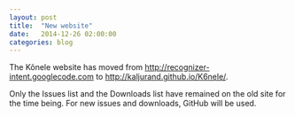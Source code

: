 ```yaml
---
layout: post
title:  "New website"
date:   2014-12-26 02:00:00
categories: blog
---
```


The Kõnele website has moved from
<http://recognizer-intent.googlecode.com>
to
<http://kaljurand.github.io/K6nele/>.

Only the Issues list and the Downloads list have remained on
the old site for the time being.
For new issues and downloads, GitHub will be used.
